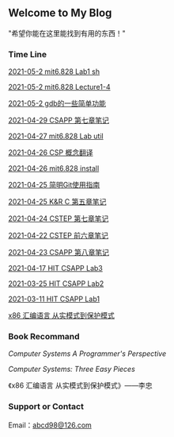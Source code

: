 ## Welcome to My Blog

"希望你能在这里能找到有用的东西！"

### Time Line

[2021-05-2 mit6.828 Lab1 sh](6.828/2020-5-2-Lab1_sh.md)

[2021-05-2 mit6.828 Lecture1-4](6.828/2020-5-2-Lecture1-4.md)

[2021-05-2 gdb的一些简单功能](Tool/2020-5-2gdb.md)

[2021-04-29 CSAPP 第七章笔记](CSAPP/2021-04-28-csappCh7.md)

[2021-04-27 mit6.828 Lab util](6.828/2020-4-27-Lab_util.md)

[2021-04-26 CSP 概念翻译](6.828/2020-4-26-CSP.md)

[2021-04-26 mit6.828 install](6.828/2020-4-25-Install.md)

[2021-04-25 简明Git使用指南](Git/easy-git-way.md)

[2021-04-25 K&R C 第五章笔记](C/2020-4-25-Ch6.md)

[2021-04-24 CSTEP 第七章笔记](OSTEP/2020-04-23-ostep.md)

[2021-04-22 CSTEP 前六章笔记](OSTEP/2020-04-22-ostep.md)

[2021-04-23 CSAPP 第八章笔记](CSAPP/2021-04-17-csappCh8.md)

[2021-04-17 HIT CSAPP Lab3](HIT_Lab/hitcs_lab3.md)

[2021-03-25 HIT CSAPP Lab2](HIT_Lab/hitcs_lab2.md)

[2021-03-11 HIT CSAPP Lab1](HIT_Labhitcs_lab1.md)

[x86 汇编语言 从实模式到保护模式](x86-asm.md)


### Book Recommand
*Computer Systems A Programmer's Perspective*

*Computer Systems: Three Easy Pieces* 

《x86 汇编语言 从实模式到保护模式》——李忠

### Support or Contact

Email：abcd98@126.com
